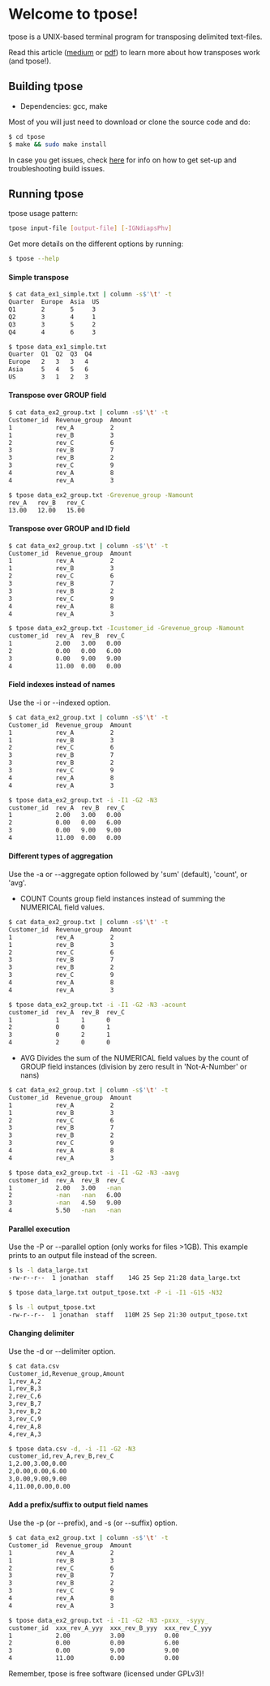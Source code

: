 # Welcome to tpose! #

tpose is a UNIX-based terminal program for transposing delimited text-files.

Read this article ([medium](https://medium.com/@jmsmistral/on-transposing-data-884a04a8c1bf) or [pdf](http://jonathansacramento.com/papers/on_transposing_data.pdf)) to learn more about how transposes work (and tpose!).

## Building tpose ##

* Dependencies: gcc, make

Most of you will just need to download or clone the source code and do:

```bash
$ cd tpose
$ make && sudo make install
```
In case you get issues, check [here](https://bitbucket.org/jmsmistral/tpose/wiki/Home) for info on how to get set-up and troubleshooting build issues.

## Running tpose ##

tpose usage pattern:
```bash
tpose input-file [output-file] [-IGNdiapsPhv]
```
Get more details on the different options by running:
```bash
$ tpose --help
```

#### Simple transpose ####
```bash
$ cat data_ex1_simple.txt | column -s$'\t' -t
Quarter  Europe  Asia  US
Q1       2       5     3
Q2       3       4     1
Q3       3       5     2
Q4       4       6     3

$ tpose data_ex1_simple.txt
Quarter  Q1  Q2  Q3  Q4
Europe   2   3   3   4
Asia     5   4   5   6
US       3   1   2   3
```

#### Transpose over GROUP field ####
```bash
$ cat data_ex2_group.txt | column -s$'\t' -t
Customer_id  Revenue_group  Amount
1            rev_A          2
1            rev_B          3
2            rev_C          6
3            rev_B          7
3            rev_B          2
3            rev_C          9
4            rev_A          8
4            rev_A          3

$ tpose data_ex2_group.txt -Grevenue_group -Namount
rev_A	rev_B	rev_C
13.00	12.00	15.00
```

#### Transpose over GROUP and ID field ####
```bash
$ cat data_ex2_group.txt | column -s$'\t' -t
Customer_id  Revenue_group  Amount
1            rev_A          2
1            rev_B          3
2            rev_C          6
3            rev_B          7
3            rev_B          2
3            rev_C          9
4            rev_A          8
4            rev_A          3

$ tpose data_ex2_group.txt -Icustomer_id -Grevenue_group -Namount
customer_id  rev_A  rev_B  rev_C
1            2.00   3.00   0.00
2            0.00   0.00   6.00
3            0.00   9.00   9.00
4            11.00  0.00   0.00
```

#### Field indexes instead of names ####
Use the -i or --indexed option.
```bash
$ cat data_ex2_group.txt | column -s$'\t' -t
Customer_id  Revenue_group  Amount
1            rev_A          2
1            rev_B          3
2            rev_C          6
3            rev_B          7
3            rev_B          2
3            rev_C          9
4            rev_A          8
4            rev_A          3

$ tpose data_ex2_group.txt -i -I1 -G2 -N3
customer_id  rev_A  rev_B  rev_C
1            2.00   3.00   0.00
2            0.00   0.00   6.00
3            0.00   9.00   9.00
4            11.00  0.00   0.00
```

#### Different types of aggregation ####
Use the -a or --aggregate option followed by 'sum' (default), 'count', or 'avg'.

* COUNT
Counts group field instances instead of summing the NUMERICAL field values. 
```bash
$ cat data_ex2_group.txt | column -s$'\t' -t
Customer_id  Revenue_group  Amount
1            rev_A          2
1            rev_B          3
2            rev_C          6
3            rev_B          7
3            rev_B          2
3            rev_C          9
4            rev_A          8
4            rev_A          3

$ tpose data_ex2_group.txt -i -I1 -G2 -N3 -acount
customer_id  rev_A  rev_B  rev_C
1            1      1      0
2            0      0      1
3            0      2      1
4            2      0      0
```

* AVG
Divides the sum of the NUMERICAL field values by the count of GROUP field instances (division by zero result in 'Not-A-Number' or nans)
```bash
$ cat data_ex2_group.txt | column -s$'\t' -t
Customer_id  Revenue_group  Amount
1            rev_A          2
1            rev_B          3
2            rev_C          6
3            rev_B          7
3            rev_B          2
3            rev_C          9
4            rev_A          8
4            rev_A          3

$ tpose data_ex2_group.txt -i -I1 -G2 -N3 -aavg
customer_id  rev_A  rev_B  rev_C
1            2.00   3.00   -nan
2            -nan   -nan   6.00
3            -nan   4.50   9.00
4            5.50   -nan   -nan
```

#### Parallel execution ####
Use the -P or --parallel option (only works for files >1GB). This example prints to an output file instead of the screen.
```bash
$ ls -l data_large.txt
-rw-r--r--  1 jonathan  staff    14G 25 Sep 21:28 data_large.txt

$ tpose data_large.txt output_tpose.txt -P -i -I1 -G15 -N32

$ ls -l output_tpose.txt
-rw-r--r--  1 jonathan  staff   110M 25 Sep 21:30 output_tpose.txt
```

#### Changing delimiter ####
Use the -d or --delimiter option.
```bash
$ cat data.csv
Customer_id,Revenue_group,Amount
1,rev_A,2
1,rev_B,3
2,rev_C,6
3,rev_B,7
3,rev_B,2
3,rev_C,9
4,rev_A,8
4,rev_A,3

$ tpose data.csv -d, -i -I1 -G2 -N3
customer_id,rev_A,rev_B,rev_C
1,2.00,3.00,0.00
2,0.00,0.00,6.00
3,0.00,9.00,9.00
4,11.00,0.00,0.00
```

#### Add a prefix/suffix to output field names ####
Use the -p (or --prefix), and -s (or --suffix) option.
```bash
$ cat data_ex2_group.txt | column -s$'\t' -t
Customer_id  Revenue_group  Amount
1            rev_A          2
1            rev_B          3
2            rev_C          6
3            rev_B          7
3            rev_B          2
3            rev_C          9
4            rev_A          8
4            rev_A          3

$ tpose data_ex2_group.txt -i -I1 -G2 -N3 -pxxx_ -syyy_
customer_id  xxx_rev_A_yyy  xxx_rev_B_yyy  xxx_rev_C_yyy
1            2.00           3.00           0.00
2            0.00           0.00           6.00
3            0.00           9.00           9.00
4            11.00          0.00           0.00
```

Remember, tpose is free software (licensed under GPLv3)!

